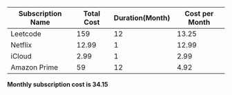 | Subscription Name | Total Cost | Duration(Month) | Cost per Month |
| ----------- | ----------- | ----------- | ----------- |
| Leetcode | 159 | 12 | 13.25 |
| Netflix | 12.99 | 1 | 12.99 |
| iCloud | 2.99 | 1 | 2.99 |
| Amazon Prime | 59 | 12 | 4.92 |
**Monthly subscription cost is 34.15**